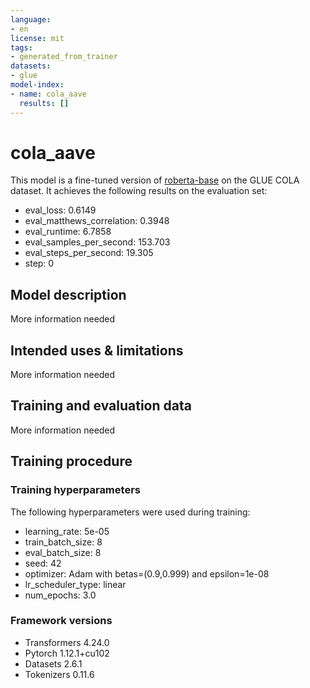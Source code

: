 ```yaml
---
language:
- en
license: mit
tags:
- generated_from_trainer
datasets:
- glue
model-index:
- name: cola_aave
  results: []
---
```


<!-- This model card has been generated automatically according to the information the Trainer had access to. You
should probably proofread and complete it, then remove this comment. -->

# cola_aave

This model is a fine-tuned version of [roberta-base](https://huggingface.co/roberta-base) on the GLUE COLA dataset.
It achieves the following results on the evaluation set:
- eval_loss: 0.6149
- eval_matthews_correlation: 0.3948
- eval_runtime: 6.7858
- eval_samples_per_second: 153.703
- eval_steps_per_second: 19.305
- step: 0

## Model description

More information needed

## Intended uses & limitations

More information needed

## Training and evaluation data

More information needed

## Training procedure

### Training hyperparameters

The following hyperparameters were used during training:
- learning_rate: 5e-05
- train_batch_size: 8
- eval_batch_size: 8
- seed: 42
- optimizer: Adam with betas=(0.9,0.999) and epsilon=1e-08
- lr_scheduler_type: linear
- num_epochs: 3.0

### Framework versions

- Transformers 4.24.0
- Pytorch 1.12.1+cu102
- Datasets 2.6.1
- Tokenizers 0.11.6
